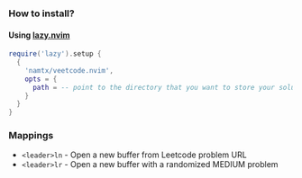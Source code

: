 ### How to install?

#### Using [lazy.nvim](https://github.com/folke/lazy.nvim)

```lua
require('lazy').setup {
  {
    'namtx/veetcode.nvim',
    opts = {
      path = -- point to the directory that you want to store your solution
    }
  }
}
```


### Mappings

- `<leader>ln` - Open a new buffer from Leetcode problem URL
- `<leader>lr` - Open a new buffer with a randomized MEDIUM problem
